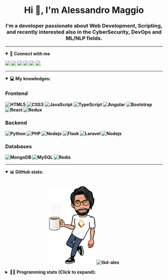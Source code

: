 <h1 align="center">Hi 👋, I'm Alessandro Maggio</h1>
<h3 align="center">I'm a developer passionate about Web Development, Scripting, and recently interested also in the CyberSecurity, DevOps and ML/NLP fields.</h3>

____

<details open>
<summary>🤝 <b>Connect with me<b></summary>

<p align = "center">

[<img src="https://img.shields.io/badge/twitter-1DA1F2.svg?&style=for-the-badge&logo=twitter&logoColor=white" />](https://twitter.com/TkdAxel)
[<img src ="https://img.shields.io/badge/portfolio-web-%23.svg?&style=for-the-badge&logo=&logoColor=white%22">](https://alessandromaggio.it/)
[<img src ="https://img.shields.io/badge/Telegram-1ca0f1.svg?&style=for-the-badge&logo=Telegram&logoColor=white%22&link=https://t.me/TkdAlex">](https://t.me/TkdAlex/)
[<img src="https://img.shields.io/badge/gmail-c14438.svg?&style=for-the-badge&logo=Gmail&logoColor=white&link=mailto:alex.tkd.alex@gmail.com"/>](mailto:alex.tkd.alex@gmail.com)
[<img src="https://img.shields.io/badge/linkedin-0077B5.svg?&style=for-the-badge&logo=linkedin&logoColor=white" />](https://www.linkedin.com/in/aalessandromaggio/)
[<img src = "https://img.shields.io/badge/instagram-E4405F.svg?&style=for-the-badge&logo=instagram&logoColor=white">](https://www.instagram.com/tkd_alex/)
<!--- [![Visits Badge](https://badges.pufler.dev/visits/tkd-alex/tkd-alex?style=for-the-badge&color=blue)](https://github.com/tkd-alex/tkd-alex) -->

</p>

</details>

---

<details open>
<summary>💻 <b>My knowledges</b>: </summary>

### Frontend
![HTML5](https://img.shields.io/badge/-HTML5-E34F26.svg?style=for-the-badge&logo=html5&logoColor=ffffff)
![CSS3](https://img.shields.io/badge/-CSS3-1572B6.svg?style=for-the-badge&logo=css3)
![JavaScript](https://img.shields.io/badge/-JavaScript-282C34?style=for-the-badge&logo=javascript)
![TypeScript](https://img.shields.io/badge/-TypeScript-007ACC?style=for-the-badge&logo=typescript)
![Angular](https://img.shields.io/badge/-Angular-DD0031?style=for-the-badge&logo=angular)
![Bootstrap](https://img.shields.io/badge/-Bootstrap-563D7C.svg?style=for-the-badge&logo=bootstrap)
![React](https://img.shields.io/badge/-React-282C34.svg?style=for-the-badge&logo=react&logoColor=ffffff)
![Redux](https://img.shields.io/badge/-Redux-764ABC.svg?style=for-the-badge&logo=redux)

### Backend
![Python](https://img.shields.io/badge/-Python-3776AB.svg?style=for-the-badge&logo=Python&logoColor=ffffff)
![PHP](https://img.shields.io/badge/-PHP-777BB4.svg?style=for-the-badge&logo=PHP&logoColor=ffffff)
![Nodejs](https://img.shields.io/badge/-Bash-4EAA25.svg?style=for-the-badge&logo=gnu-bash&logoColor=ffffff)
![Flask](https://img.shields.io/badge/-Flask-282C34.svg?style=for-the-badge&logo=flask)
![Laravel](https://img.shields.io/badge/-Laravel-FF2D20.svg?style=for-the-badge&logo=laravel&logoColor=ffffff)
![Nodejs](https://img.shields.io/badge/-Nodejs-339933.svg?style=for-the-badge&logo=Node.js&logoColor=ffffff)

### Databases
![MongoDB](https://img.shields.io/badge/-MongoDB-47A248?style=for-the-badge&logo=mongodb&logoColor=ffffff)
![MySQL](https://img.shields.io/badge/-MySQL-4479A1?style=for-the-badge&logo=mysql&logoColor=ffffff)
![Redis](https://img.shields.io/badge/-Redis-DC382D?style=for-the-badge&logo=Redis&logoColor=ffffff)

</details>

---

<details open>
 <summary>📊 <b>GitHub stats</b>: </summary>

<br>

<p align = "center">
    <img src="https://raw.githubusercontent.com/Tkd-Alex/tkd-alex/master/images/321517cd-ff68-41a7-b0d1-e765680568a7-8b6448d9-c944-4146-b633-adbdd25cb471-v1.png" height="250" />
    <img src="https://github-readme-stats.vercel.app/api?username=tkd-alex&show_icons=true&count_private=true&hide_border=true&line_height=25" alt="tkd-alex">
</p>

</design>

<details>
 <summary>👨‍💻 <b>Programming stats (Click to expand)</b>: </summary>
 
<!--START_SECTION:waka-->
**I'm an Early 🐤** 

```text
🌞 Morning    220 commits    ████░░░░░░░░░░░░░░░░░░░░░   19.01% 
🌆 Daytime    470 commits    ██████████░░░░░░░░░░░░░░░   40.62% 
🌃 Evening    430 commits    █████████░░░░░░░░░░░░░░░░   37.17% 
🌙 Night      37 commits     ░░░░░░░░░░░░░░░░░░░░░░░░░   3.2%

```
📅 **I'm Most Productive on Wednesday** 

```text
Monday       159 commits    ███░░░░░░░░░░░░░░░░░░░░░░   13.74% 
Tuesday      200 commits    ████░░░░░░░░░░░░░░░░░░░░░   17.29% 
Wednesday    230 commits    █████░░░░░░░░░░░░░░░░░░░░   19.88% 
Thursday     167 commits    ███░░░░░░░░░░░░░░░░░░░░░░   14.43% 
Friday       180 commits    ████░░░░░░░░░░░░░░░░░░░░░   15.56% 
Saturday     101 commits    ██░░░░░░░░░░░░░░░░░░░░░░░   8.73% 
Sunday       120 commits    ██░░░░░░░░░░░░░░░░░░░░░░░   10.37%

```


📊 **This Week I Spent My Time On** 

```text
⌚︎ Time Zone: Europe/Rome

💬 Programming Languages: 
Python                   10 hrs 53 mins      ███████████████████░░░░░░   76.51% 
Groovy                   1 hr 40 mins        ███░░░░░░░░░░░░░░░░░░░░░░   11.79% 
Kotlin                   27 mins             ░░░░░░░░░░░░░░░░░░░░░░░░░   3.24% 
Other                    25 mins             ░░░░░░░░░░░░░░░░░░░░░░░░░   2.94% 
CSV                      12 mins             ░░░░░░░░░░░░░░░░░░░░░░░░░   1.49%

🔥 Editors: 
VS Code                  10 hrs 32 mins      ██████████████████░░░░░░░   73.99% 
Android Studio           2 hrs 13 mins       ████░░░░░░░░░░░░░░░░░░░░░   15.57% 
Sublime Text             1 hr 29 mins        ██░░░░░░░░░░░░░░░░░░░░░░░   10.44%

🐱‍💻 Projects: 
COPenaghenAIO            7 hrs 44 mins       █████████████░░░░░░░░░░░░   54.38% 
YouTellMe                2 hrs 13 mins       ████░░░░░░░░░░░░░░░░░░░░░   15.57% 
myStore                  1 hr 36 mins        ██░░░░░░░░░░░░░░░░░░░░░░░   11.27% 
secret-project-ytm       57 mins             █░░░░░░░░░░░░░░░░░░░░░░░░   6.72% 
Unknown Project          57 mins             █░░░░░░░░░░░░░░░░░░░░░░░░   6.69%

💻 Operating System: 
Linux                    14 hrs 14 mins      █████████████████████████   100.0%

```

**I Mostly Code in Python** 

```text
Python                   32 repos            ██████████░░░░░░░░░░░░░░░   42.11% 
JavaScript               12 repos            ████░░░░░░░░░░░░░░░░░░░░░   15.79% 
PHP                      5 repos             █░░░░░░░░░░░░░░░░░░░░░░░░   6.58% 
HTML                     5 repos             █░░░░░░░░░░░░░░░░░░░░░░░░   6.58% 
CSS                      5 repos             █░░░░░░░░░░░░░░░░░░░░░░░░   6.58%

```



 Last Updated on 27/03/2022 06:07:36 UTC
<!--END_SECTION:waka-->

</details>
